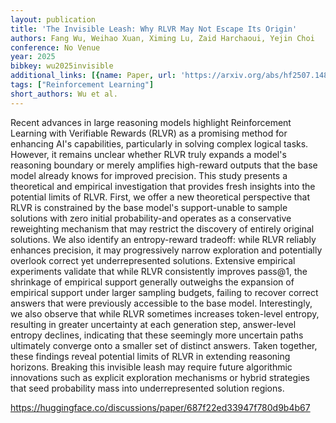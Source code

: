```yaml
---
layout: publication
title: 'The Invisible Leash: Why RLVR May Not Escape Its Origin'
authors: Fang Wu, Weihao Xuan, Ximing Lu, Zaid Harchaoui, Yejin Choi
conference: No Venue
year: 2025
bibkey: wu2025invisible
additional_links: [{name: Paper, url: 'https://arxiv.org/abs/hf2507.14843'}]
tags: ["Reinforcement Learning"]
short_authors: Wu et al.
---
```

Recent advances in large reasoning models highlight Reinforcement Learning with Verifiable Rewards (RLVR) as a promising method for enhancing AI's capabilities, particularly in solving complex logical tasks. However, it remains unclear whether RLVR truly expands a model's reasoning boundary or merely amplifies high-reward outputs that the base model already knows for improved precision. This study presents a theoretical and empirical investigation that provides fresh insights into the potential limits of RLVR. First, we offer a new theoretical perspective that RLVR is constrained by the base model's support-unable to sample solutions with zero initial probability-and operates as a conservative reweighting mechanism that may restrict the discovery of entirely original solutions. We also identify an entropy-reward tradeoff: while RLVR reliably enhances precision, it may progressively narrow exploration and potentially overlook correct yet underrepresented solutions. Extensive empirical experiments validate that while RLVR consistently improves pass@1, the shrinkage of empirical support generally outweighs the expansion of empirical support under larger sampling budgets, failing to recover correct answers that were previously accessible to the base model. Interestingly, we also observe that while RLVR sometimes increases token-level entropy, resulting in greater uncertainty at each generation step, answer-level entropy declines, indicating that these seemingly more uncertain paths ultimately converge onto a smaller set of distinct answers. Taken together, these findings reveal potential limits of RLVR in extending reasoning horizons. Breaking this invisible leash may require future algorithmic innovations such as explicit exploration mechanisms or hybrid strategies that seed probability mass into underrepresented solution regions.

https://huggingface.co/discussions/paper/687f22ed33947f780d9b4b67